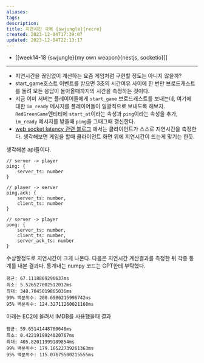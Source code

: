```yaml
---
aliases: 
tags: 
description:
title: 지연시간 극복 {swjungle}{recre}
created: 2023-12-04T17:39:07
updated: 2023-12-04T22:13:17
---
```

- [[week14-18 {swjungle}{my own weapon}{nestjs, socketio}]]
---
- 지연시간을 끊임없이 계산하는 요즘 게임처럼 구현할 정도는 아니지 않을까? 
- start_game호스트 이벤트를 받으면 3초의 시간여유 사이에 한 번만 브로드캐스트를 돌려 모든 응답이 돌아올때까지의 시간을 측정하는 것이다. 
- 지금 이미 서버는 플레이어들에게 `start_game` 브로드캐스트를 보내는데, 여기에 대한 `im_ready` 메시지를 플레이어들이 일괄적으로 보내도록 해보자. `RedGreenGame`엔티티에 `start_at`이라는 속성과 `ping`이라는 속성을 추가, `im_ready` 메시지를 받을때 `ping`을 그때그때 갱신한다.
- [web socket latency 관련 블로그](https://ankitbko.github.io/blog/2022/06/websocket-latency/) 에서는 클라이언트가 스스로 지연시간을 측정한다. 생각해보면 게임을 할때 클라이언트 화면 위에 지연시간이 뜨는게 맞기는 한듯. 

생각해본 api들이다.

```
// server -> player
ping: {
	server_ts: number
}

// player -> server
ping.ack: {
	server_ts: number,
	client_ts: number
}

// server -> player
pong: {
	server_ts: number,
	client_ts: number,
	server_ack_ts: number
}
```

수상할정도로 지연시간이 크게 나온다. 다음은 지연시간 계산결과를 측정한 뒤 각종 통계를 내본 결과다. 통계내는 numpy 코드는 GPT한테 부탁했다.

```
평균: 67.1118869296637ms
최소: 5.526527002512012ms
최대: 348.7045019865036ms
99% 백분위수: 200.6986215996742ms
95% 백분위수: 124.32711260021168ms
```

아래는 EC2에 올려서 IMDB를 사용했을때 결과

```
평균: 59.65141448760648ms
최소: 0.4221919924020767ms
최대: 405.82011999189854ms
99% 백분위수: 179.18522739261363ms
95% 백분위수: 115.07675500215555ms
```
